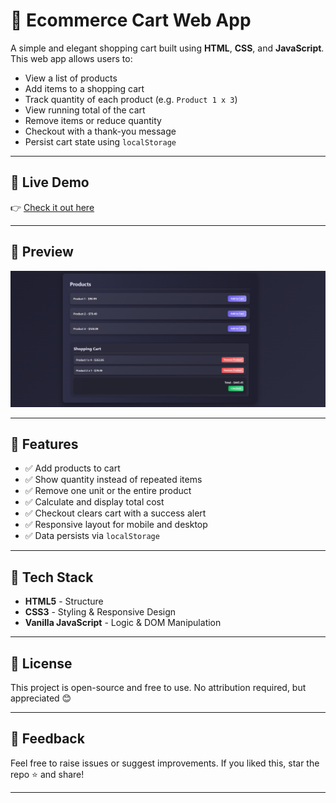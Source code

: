 # 🛒 Ecommerce Cart Web App

A simple and elegant shopping cart built using **HTML**, **CSS**, and **JavaScript**. This web app allows users to:

- View a list of products
- Add items to a shopping cart
- Track quantity of each product (e.g. `Product 1 x 3`)
- View running total of the cart
- Remove items or reduce quantity
- Checkout with a thank-you message
- Persist cart state using `localStorage`

---

## 🔗 Live Demo

👉 [Check it out here](https://swaraj-unde.github.io/Ecommerce-Cart/)

---

## 📸 Preview

![screenshot](./demo.png)

---

## 🚀 Features

- ✅ Add products to cart
- ✅ Show quantity instead of repeated items
- ✅ Remove one unit or the entire product
- ✅ Calculate and display total cost
- ✅ Checkout clears cart with a success alert
- ✅ Responsive layout for mobile and desktop
- ✅ Data persists via `localStorage`

---

## 🧩 Tech Stack

- **HTML5** - Structure
- **CSS3** - Styling & Responsive Design
- **Vanilla JavaScript** - Logic & DOM Manipulation

---

## 📜 License

This project is open-source and free to use. No attribution required, but appreciated 😊

---

## 💬 Feedback

Feel free to raise issues or suggest improvements. If you liked this, star the repo ⭐ and share!

---

